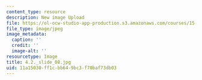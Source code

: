 ```yaml
---
content_type: resource
description: New image Upload
file: https://ol-ocw-studio-app-production.s3.amazonaws.com/courses/15-s21-nuts-and-bolts-of-business-plans-january-iap-2014/11a15030ff1cbb649bc3f70baf73db03_4.2._slide_08.jpg
file_type: image/jpeg
image_metadata:
  caption: ''
  credit: ''
  image-alt: ''
resourcetype: Image
title: 4.2._slide_08.jpg
uid: 11a15030-ff1c-bb64-9bc3-f70baf73db03
---
```

